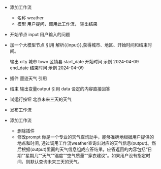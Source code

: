 - 添加工作流
  - 名称 weather
  - 模型
    用户提问，调用此工作流， 输出结果
- 开始节点
  input
  用户输入的问题

- 加一个大模型节点
  引用
  解析{{input}},获得城市、地区、开始时间和结束时间。

  输出
  city   城市
  town   区镇县
  start_date 开始时间 示例 2024-04-09
  end_date   结束时间 示例 2024-04-09

- 插件
  墨迹天气
    引用

- 结束
  输出变量output 引用  data
  设定的内容直接回答


- 试运行按钮
  北京未来三天的天气

- 发布工作流


- 添加工作流
  - 删除插件
  - 修改prompt
    你是一个专业的天气查询助手，能够准确地根据用户提供的地点和时间, 通过调用工作流weather查询出对应的天气信息(output)。然后根据(output)里面的天气信息组成应答结果。应答返回的内容包括“日期”“星期几”“天气”“温度”“空气质量”“穿衣建议”。如果用户没有指定时间，则默认查询未来三天的天气。
